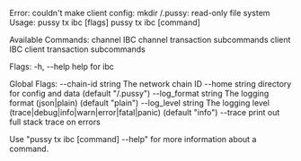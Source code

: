 Error: couldn't make client config: mkdir /.pussy: read-only file system
Usage:
  pussy tx ibc [flags]
  pussy tx ibc [command]

Available Commands:
  channel     IBC channel transaction subcommands
  client      IBC client transaction subcommands

Flags:
  -h, --help   help for ibc

Global Flags:
      --chain-id string     The network chain ID
      --home string         directory for config and data (default "/.pussy")
      --log_format string   The logging format (json|plain) (default "plain")
      --log_level string    The logging level (trace|debug|info|warn|error|fatal|panic) (default "info")
      --trace               print out full stack trace on errors

Use "pussy tx ibc [command] --help" for more information about a command.


